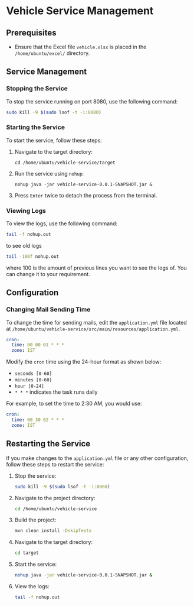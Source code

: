 # Vehicle Service Management

## Prerequisites
- Ensure that the Excel file `vehicle.xlsx` is placed in the `/home/ubuntu/excel/` directory.

## Service Management

### Stopping the Service
To stop the service running on port 8080, use the following command:
```bash
sudo kill -9 $(sudo lsof -t -i:8080)
```

### Starting the Service
To start the service, follow these steps:
1. Navigate to the target directory:
   ```shell
   cd /home/ubuntu/vehicle-service/target
   ```
2. Run the service using `nohup`:
   ```shell
   nohup java -jar vehicle-service-0.0.1-SNAPSHOT.jar &
   ```
3. Press `Enter` twice to detach the process from the terminal.

### Viewing Logs
To view the logs, use the following command:
```bash
tail -f nohup.out
```
to see old logs
```bash
tail -100f nohup.out
```
where 100 is the amount of previous lines you want to see the logs of.
You can change it to your requirement.

## Configuration

### Changing Mail Sending Time
To change the time for sending mails, edit the `application.yml` file located at
`/home/ubuntu/vehicle-service/src/main/resources/application.yml`.

```yaml
cron:
  time: 00 00 01 * * *
  zone: IST
```

Modify the `cron` time using the 24-hour format as shown below:
- `seconds [0-60]`
- `minutes [0-60]`
- `hour [0-24]`
- `* * *` indicates the task runs daily

For example, to set the time to 2:30 AM, you would use:
```yaml
cron:
  time: 00 30 02 * * *
  zone: IST
```

## Restarting the Service
If you make changes to the `application.yml` file or any other configuration, follow these steps to restart the service:

1. Stop the service:
   ```bash
   sudo kill -9 $(sudo lsof -t -i:8080)
   ```
2. Navigate to the project directory:
   ```bash
   cd /home/ubuntu/vehicle-service
   ```
3. Build the project:
   ```bash
   mvn clean install -DskipTests
   ```
4. Navigate to the target directory:
   ```bash
   cd target
   ```
5. Start the service:
   ```bash
   nohup java -jar vehicle-service-0.0.1-SNAPSHOT.jar &
   ```
6. View the logs:
   ```bash
   tail -f nohup.out
   ```
